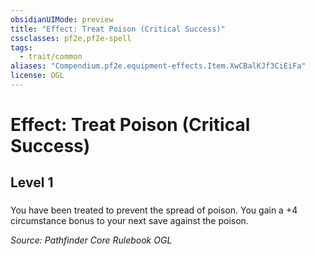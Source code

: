 ```yaml
---
obsidianUIMode: preview
title: "Effect: Treat Poison (Critical Success)"
cssclasses: pf2e,pf2e-spell
tags:
  - trait/common
aliases: "Compendium.pf2e.equipment-effects.Item.XwCBalKJf3CiEiFa"
license: OGL
---
```

# Effect: Treat Poison (Critical Success)
## Level 1
### 






You have been treated to prevent the spread of poison. You gain a +4 circumstance bonus to your next save against the poison.

*Source: Pathfinder Core Rulebook*
*OGL*